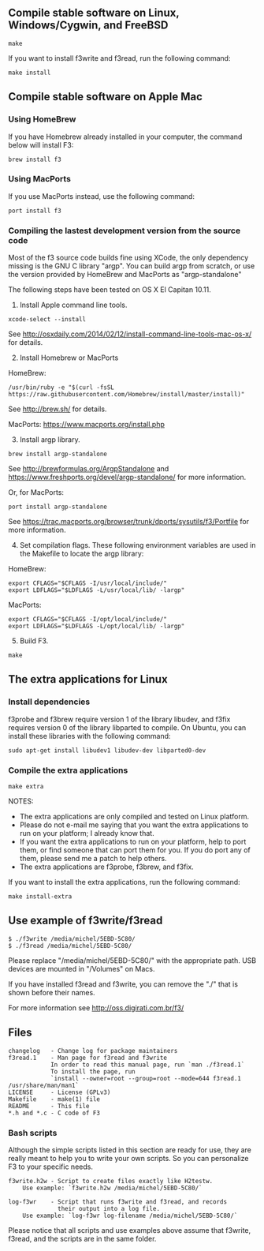 ## Compile stable software on Linux, Windows/Cygwin, and FreeBSD

```
make
```
If you want to install f3write and f3read, run the following command:

```
make install
```


## Compile stable software on Apple Mac

### Using HomeBrew
If you have Homebrew already installed in your computer,
the command below will install F3:
```
brew install f3
```

### Using MacPorts
If you use MacPorts instead, use the following command:
```
port install f3
```


### Compiling the lastest development version from the source code

Most of the f3 source code builds fine using XCode, the only dependency missing
is the GNU C library "argp". You can build argp from scratch, or use the version
provided by HomeBrew and MacPorts as "argp-standalone"

The following steps have been tested on OS X El Capitan 10.11.

1) Install Apple command line tools.
```
xcode-select --install
```

See http://osxdaily.com/2014/02/12/install-command-line-tools-mac-os-x/
for details.

2) Install Homebrew or MacPorts

HomeBrew:
```
/usr/bin/ruby -e "$(curl -fsSL https://raw.githubusercontent.com/Homebrew/install/master/install)"
```
See http://brew.sh/ for details.

MacPorts: https://www.macports.org/install.php


3) Install argp library.
```
brew install argp-standalone
```
See http://brewformulas.org/ArgpStandalone and
https://www.freshports.org/devel/argp-standalone/ for more information.

Or, for MacPorts:
```
port install argp-standalone
```
See https://trac.macports.org/browser/trunk/dports/sysutils/f3/Portfile for more information.

4) Set compilation flags.
These following environment variables are used in the Makefile to locate
the argp library:

HomeBrew:
```
export CFLAGS="$CFLAGS -I/usr/local/include/"
export LDFLAGS="$LDFLAGS -L/usr/local/lib/ -largp"
```
MacPorts:
```
export CFLAGS="$CFLAGS -I/opt/local/include/"
export LDFLAGS="$LDFLAGS -L/opt/local/lib/ -largp"
```

5) Build F3.
```
make
```


## The extra applications for Linux

### Install dependencies

f3probe and f3brew require version 1 of the library libudev, and
f3fix requires version 0 of the library libparted to compile.
On Ubuntu, you can install these libraries with the following command:
```
sudo apt-get install libudev1 libudev-dev libparted0-dev
```

### Compile the extra applications

```
make extra
```

NOTES:
   - The extra applications are only compiled and tested on Linux platform.
   - Please do not e-mail me saying that you want the extra applications
     to run on your platform; I already know that.
   - If you want the extra applications to run on your platform,
     help to port them, or find someone that can port them for you.
     If you do port any of them, please send me a patch to help others.
   - The extra applications are f3probe, f3brew, and f3fix.

If you want to install the extra applications, run the following command:

```
make install-extra
```


## Use example of f3write/f3read

```
$ ./f3write /media/michel/5EBD-5C80/
$ ./f3read /media/michel/5EBD-5C80/
```

Please replace "/media/michel/5EBD-5C80/" with the appropriate path.
USB devices are mounted in "/Volumes" on Macs.

If you have installed f3read and f3write, you can remove the "./"
that is shown before their names.

For more information see http://oss.digirati.com.br/f3/


## Files

    changelog   - Change log for package maintainers
    f3read.1    - Man page for f3read and f3write
                In order to read this manual page, run `man ./f3read.1`
                To install the page, run
                `install --owner=root --group=root --mode=644 f3read.1 /usr/share/man/man1`
    LICENSE     - License (GPLv3)
    Makefile    - make(1) file
    README      - This file
    *.h and *.c - C code of F3

### Bash scripts

Although the simple scripts listed in this section are ready for use,
they are really meant to help you to write your own scripts.
So you can personalize F3 to your specific needs.

    f3write.h2w - Script to create files exactly like H2testw.
        Use example: `f3write.h2w /media/michel/5EBD-5C80/`

    log-f3wr    - Script that runs f3write and f3read, and records
                  their output into a log file.
        Use example: `log-f3wr log-filename /media/michel/5EBD-5C80/`

Please notice that all scripts and use examples above assume that
f3write, f3read, and the scripts are in the same folder.
